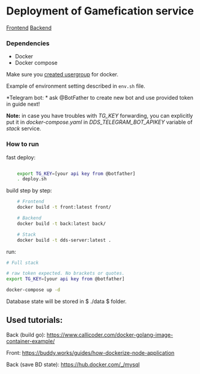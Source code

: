 # Deployment of Gamefication service

[Frontend](https://github.com/dds-project-f19/dds-frontend/blob/03ec001585d47d93844c787a8f505b8d0551023e/src/serviceWorker.ts)
[Backend](https://github.com/dds-project-f19/dds-frontend/blob/03ec001585d47d93844c787a8f505b8d0551023e/src/serviceWorker.ts)

### Dependencies
* Docker
* Docker compose

Make sure you [created usergroup](https://docs.docker.com/install/linux/linux-postinstall/#manage-docker-as-a-non-root-user) for docker.

Example of environment setting described in ```env.sh``` file.

*Telegram bot: * ask @BotFather to create new bot and use provided token in guide next!

**Note:** in case you have troubles with *TG_KEY* forwarding, you can explicitly put it in *docker-compose.yaml* in *DDS_TELEGRAM_BOT_APIKEY* variable of *stack* service.

### How to run

fast deploy:
```bash

	export TG_KEY=[your api key from @botfather]
	. deploy.sh
```


build step by step:

``` bash
	# Frontend
	docker build -t front:latest front/

	# Backend
	docker build -t back:latest back/

	# Stack
	docker build -t dds-server:latest . 
```


run:

```bash
# Full stack 

# raw token expected. No brackets or quotes.
export TG_KEY=[your api key from @botfather]

docker-compose up -d
```

Database state will be stored in $ ./data $ folder.

## Used tutorials:

Back (build go):
https://www.callicoder.com/docker-golang-image-container-example/

Front:
https://buddy.works/guides/how-dockerize-node-application

Back (save BD state):
https://hub.docker.com/_/mysql
